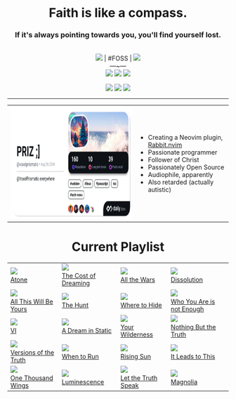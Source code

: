 
<div align="center">
  <h1>
    Faith is like a compass.
  </h1>
  <h3>
    If it's always pointing towards you, you'll find yourself lost.
  </h3>
  <br>
  <img src="https://abs-0.twimg.com/emoji/v2/svg/1f1fa-1f1f8.svg" height="14px"/> | #FOSS | <img src="https://abs.twimg.com/responsive-web/client-web/1f52b.1465b29a.svg" height="14px"/><br>
  —~—<br>
  <a href="https://x.com/voxelprismatic"><img 
    src="https://img.shields.io/badge/VoxelPrismatic-white?style=flat&logo=x&logoColor=white&labelColor=black"
  /></a>
  <a href="https://discord.com"><img
    src="https://img.shields.io/badge/VoxelPrismatic-white?style=flat&logo=discord&logoColor=white&labelColor=blue"
  /></a>
  <a href="https://github.com/voxelprismatic"><img
    src="https://img.shields.io/badge/VoxelPrismatic-white?style=flat&logo=github&logoColor=white&labelColor=grey"
  /></a>

  <br>
  
  <a href="https://cash.app/$VoxelPrismatic"><img
    src="https://img.shields.io/badge/VoxelPrismatic-white?style=flat&logo=cashapp&logoColor=white&labelColor=green"
/></a>
  <a href="https://patreon.com/voxelprismatic"><img
    src="https://img.shields.io/badge/VoxelPrismatic-white?style=flat&logo=patreon&logoColor=white&labelColor=red"
  /></a>
  <a href="https://patreon.com/voxelprismatic"><img
    src="https://img.shields.io/badge/VoxelPrismatic-white?style=flat&logo=liberapay&logoColor=white&labelColor=yellow"
  /></a>

<hr/>

<table>
  <tr align="left">
    <td>
      <!-- daily.dev -->
      <a href="https://app.daily.dev/voxelprismatic">
        <img src="./devcard.png" height="256" alt="VoxelPrismatic's Dev Card"/>
      </a>
    </td>
    <td>
      
- Creating a Neovim plugin, [Rabbit.nvim](https://github.com/voxelprismatic/rabbit.nvim)
- Passionate programmer
- Follower of Christ
- Passionately Open Source
- Audiophile, apparently
- Also retarded (actually autistic)

</td>
  </tr>
</table>

  <h1>Current Playlist</h1>
  <table>
    <tr>
      <td>
        <a href="https://kscopemusic.bandcamp.com/album/atone-expanded-edition" target="_blank">
          <img src="https://f4.bcbits.com/img/a1286739466_10.jpg" width="196px"/><br/>
          Atone
        </a>
      </td>
      <td>
        <a href="https://kscopemusic.bandcamp.com/album/the-cost-of-dreaming" target="_blank">
          <img src="https://f4.bcbits.com/img/a0091145112_10.jpg" width="196px"/><br/>
          The Cost of Dreaming
        </a>
      </td>
      <td>
        <a href="https://kscopemusic.bandcamp.com/album/all-the-wars" target="_blank">
          <img src="https://f4.bcbits.com/img/a4132842949_10.jpg" width="196px"/><br/>
          All the Wars
        </a>
      </td>
      <td>
        <a href="https://kscopemusic.bandcamp.com/album/dissolution" target="_blank">
          <img src="https://f4.bcbits.com/img/a3906062646_10.jpg" width="196px"/><br/>
          Dissolution
        </a>
      </td>
    </tr>
    <tr>
      <td>
        <a href="https://kscopemusic.bandcamp.com/album/all-this-will-be-yours" target="_blank">
          <img src="https://f4.bcbits.com/img/a2775032393_10.jpg" width="196px"/><br/>
          All This Will Be Yours
        </a>
      </td>
      <td>
        <a href="https://deepelmrecords.bandcamp.com/album/the-hunt" target="_blank">
          <img src="https://f4.bcbits.com/img/a2345326046_10.jpg" width="196px"/><br/>
          The Hunt
        </a>
      </td>
      <td>
        <a href="https://deepelmrecords.bandcamp.com/album/where-to-hide" target="_blank">
          <img src="https://f4.bcbits.com/img/a0412640049_10.jpg" width="196px"/><br/>
          Where to Hide
        </a>
      </td>
      <td>
        <a href="https://deepelmrecords.bandcamp.com/album/who-you-are-is-not-enough" target="_blank">
          <img src="https://f4.bcbits.com/img/a0263193674_10.jpg" width="196px"/><br/>
          Who You Are is not Enough
        </a>
      </td>
    </tr>
    <tr>
      <td>
        <a href="https://deepelmrecords.bandcamp.com/album/vi" target="_blank">
          <img src="https://f4.bcbits.com/img/a2568039307_10.jpg" width="196px"/><br/>
          VI
        </a>
      </td>
      <td>
        <a href="https://earthside.bandcamp.com/album/a-dream-in-static" target="_blank">
          <img src="https://f4.bcbits.com/img/a2220009983_10.jpg" width="196px"/><br/>
          A Dream in Static
        </a>
      </td>
      <td>
        <a href="https://kscopemusic.bandcamp.com/album/your-wilderness" target="_blank">
          <img src="https://f4.bcbits.com/img/a0782605810_10.jpg" width="196px"/><br/>
          Your Wilderness
        </a>
      </td>
      <td>
        <a href="https://kscopemusic.bandcamp.com/album/nothing-but-the-truth" target="_blank">
          <img src="https://f4.bcbits.com/img/a0725378087_10.jpg" width="196px"/><br/>
          Nothing But the Truth
        </a>
      </td>
    </tr>
    <tr>
      <td>
        <a href="https://kscopemusic.bandcamp.com/album/versions-of-the-truth" target="_blank">
          <img src="https://f4.bcbits.com/img/a3788685040_10.jpg" width="196px"/><br/>
          Versions of the Truth
        </a>
      </td>
      <td>
        <a href="https://deepelmrecords.bandcamp.com/album/when-to-run" target="_blank">
          <img src="https://f4.bcbits.com/img/a1478390910_10.jpg" width="196px"/><br/>
          When to Run
        </a>
      </td>
      <td>
        <a href="https://kscopemusic.bandcamp.com/album/rising-sun" target="_blank">
          <img src="https://f4.bcbits.com/img/a0441544812_10.jpg" width="196px"/><br/>
          Rising Sun
        </a>
      </td>
      <td>
        <a href="https://kscopemusic.bandcamp.com/album/it-leads-to-this" target="_blank">
          <img src="https://f4.bcbits.com/img/a2988136713_10.jpg" width="196px"/><br/>
          It Leads to This
        </a>
      </td>
    </tr>
    <tr>
      <td>
        <a href="https://whitemothblackbutterfly.bandcamp.com/album/one-thousand-wings" target="_blank">
          <img src="https://f4.bcbits.com/img/a0934133983_10.jpg" width="196px"/><br/>
          One Thousand Wings
        </a>
      </td>
      <td>
        <a href="https://kscopemusic.bandcamp.com/album/luminescence" target="_blank">
          <img src="https://f4.bcbits.com/img/a1922605869_10.jpg" width="196px"/><br/>
          Luminescence
        </a>
      </td>
      <td>
        <a href="https://earthside.bandcamp.com/album/let-the-truth-speak" target="_blank">
          <img src="https://f4.bcbits.com/img/a2389434154_10.jpg" width="196px"/><br/>
          Let the Truth Speak
        </a>
      </td>
      <td>
        <a href="https://kscopemusic.bandcamp.com/album/magnolia-deluxe-edition" target="_blank">
          <img src="https://f4.bcbits.com/img/a2090706938_10.jpg" width="196px"/><br/>
          Magnolia
        </a>
      </td>
    </tr>
</table>
</div>


